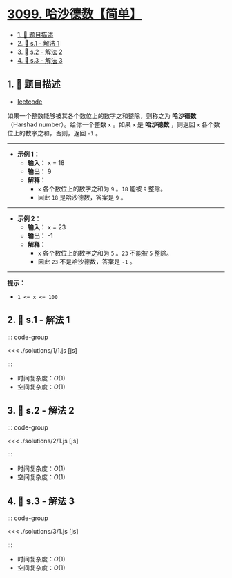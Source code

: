 # [3099. 哈沙德数【简单】](https://github.com/tnotesjs/TNotes.leetcode/tree/main/notes/3099.%20%E5%93%88%E6%B2%99%E5%BE%B7%E6%95%B0%E3%80%90%E7%AE%80%E5%8D%95%E3%80%91)

<!-- region:toc -->

- [1. 📝 题目描述](#1--题目描述)
- [2. 🎯 s.1 - 解法 1](#2--s1---解法-1)
- [3. 🎯 s.2 - 解法 2](#3--s2---解法-2)
- [4. 🎯 s.3 - 解法 3](#4--s3---解法-3)

<!-- endregion:toc -->

## 1. 📝 题目描述

- [leetcode](https://leetcode.cn/problems/harshad-number/)

如果一个整数能够被其各个数位上的数字之和整除，则称之为 **哈沙德数**（Harshad number）。给你一个整数 `x` 。如果 `x` 是 **哈沙德数** ，则返回 `x` 各个数位上的数字之和，否则，返回 `-1` 。

---

- **示例 1：**
  - **输入：** x = 18
  - **输出：** 9
  - **解释：**
    - `x` 各个数位上的数字之和为 `9` 。`18` 能被 `9` 整除。
    - 因此 `18` 是哈沙德数，答案是 `9` 。

---

- **示例 2：**
  - **输入：** x = 23
  - **输出：** -1
  - **解释：**
    - `x` 各个数位上的数字之和为 `5` 。`23` 不能被 `5` 整除。
    - 因此 `23` 不是哈沙德数，答案是 `-1` 。

---

**提示：**

- `1 <= x <= 100`

## 2. 🎯 s.1 - 解法 1

::: code-group

<<< ./solutions/1/1.js [js]

:::

- 时间复杂度：$O(1)$
- 空间复杂度：$O(1)$

## 3. 🎯 s.2 - 解法 2

::: code-group

<<< ./solutions/2/1.js [js]

:::

- 时间复杂度：$O(1)$
- 空间复杂度：$O(1)$

## 4. 🎯 s.3 - 解法 3

::: code-group

<<< ./solutions/3/1.js [js]

:::

- 时间复杂度：$O(1)$
- 空间复杂度：$O(1)$
